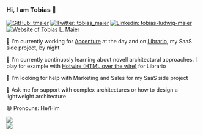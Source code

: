 ### Hi, I am Tobias 👋

[![GitHub: tmaier](https://img.shields.io/github/followers/tmaier?label=follow&style=social)](https://github.com/tmaier)
[![Twitter: tobias_maier](https://img.shields.io/twitter/follow/tobias_maier?style=social)](https://twitter.com/tobias_maier)
[![Linkedin: tobias-ludwig-maier](https://img.shields.io/badge/-LinkedIn-blue?style=flat-square&logo=Linkedin&logoColor=white&link=https://www.linkedin.com/in/tobias-ludwig-maier/)](https://www.linkedin.com/in/tobias-ludwig-maier/)
[![Website of Tobias L. Maier](https://img.shields.io/badge/Website-tobiasmaier.info-green)](https://tobiasmaier.info)

🔭 I’m currently working for [Accenture](https://www.accenture.com/) at the day and on [Librario](https://www.librario.de), my SaaS side project, by night

🌱 I’m currently continuosly learning about novell architectural approaches. I play for example with [Hotwire (HTML over the wire)](https://hotwired.dev) for Librario

🤔 I’m looking for help with Marketing and Sales for my SaaS side project

💬 Ask me for support with complex architectures or how to design a lightweight architecture

😄 Pronouns: He/Him

![](https://github-readme-stats.vercel.app/api?username=tmaier&theme=dark&hide_border=true&include_all_commits=false&count_private=false)<br/>
![](https://github-readme-stats.vercel.app/api/top-langs/?username=tmaier&theme=dark&hide_border=true&include_all_commits=false&count_private=false&layout=compact)
